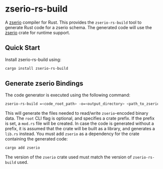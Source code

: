 # zserio-rs-build

A [zserio](http://zserio.org/) compiler for Rust. This provides the
`zserio-rs-build` tool to generate Rust code for a zserio schema. The generated
code will use the [zserio](https://crates.io/crates/zserio) crate for runtime
support.

## Quick Start

Install zserio-rs-build using:

```sh
cargo install zserio-rs-build
```

## Generate zserio Bindings

The code generator is executed using the following command:

```sh
zserio-rs-build =<code_root_path> -o=<output_directory> <path_to_zserio_files>
```

This will generate the files needed to read/write `zserio`-encoded binary data.
The `root` CLI flag is optional, and specifies a crate prefix. If the prefix is
set, a `mod.rs` file will be created. In case the code is generated without a
prefix, it is assumed that the crate will be built as a library, and generates
a `lib.rs` instead. You must add `zserio` as a dependency for the crate
containing the generated code:

```sh
cargo add zserio
```

The version of the `zserio` crate used must match the version of `zserio-rs-build` used.
